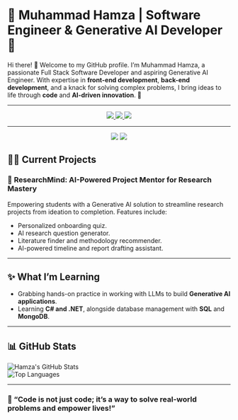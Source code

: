 # 🌟 Muhammad Hamza | Software Engineer & Generative AI Developer 🌟

Hi there! 👋 Welcome to my GitHub profile. I’m Muhammad Hamza, a passionate Full Stack Software Developer and aspiring Generative AI Engineer. With expertise in **front-end development**, **back-end development**, and a knack for solving complex problems, I bring ideas to life through **code** and **AI-driven innovation**. 🚀

---

<div align="center"> 
  <a href="mailto:hamzaadil56@gmail.com">
    <img src="https://img.shields.io/badge/Gmail-333333?style=for-the-badge&logo=gmail&logoColor=red" />
  </a>
  <a href="https://linkedin.com/in/muhammad-hamza-adil" target="_blank">
    <img src="https://img.shields.io/badge/LinkedIn-0077B5?style=for-the-badge&logo=linkedin&logoColor=white" target="_blank" />
  </a>
  <a href="https://portfolio-hamzaadil56.vercel.app" target="_blank">
     <img src="https://img.shields.io/badge/Portfolio-FF5722?style=for-the-badge&logo=todoist&logoColor=white" target="_blank" /> <!-- sqlite, safari, google-chrome are other good icon options -->
  </a>
</div>

---

<div align="center">
    <img src="https://skillicons.dev/icons?i=react,bootstrap,mui,html,css,github,figma,tailwind,git,cs,dotnet,vercel,graphql,redux" />
    <img src="https://skillicons.dev/icons?i=nodejs,python,javascript,typescript,express,firebase,mongodb,nextjs,postgresql,fastapi,docker,linux,aws" /><br>
</div>

## 🧑‍💻 Current Projects

### 🔬 **ResearchMind: AI-Powered Project Mentor for Research Mastery**  
Empowering students with a Generative AI solution to streamline research projects from ideation to completion. Features include:  
- Personalized onboarding quiz.  
- AI research question generator.  
- Literature finder and methodology recommender.  
- AI-powered timeline and report drafting assistant.

---

## ✨ What I’m Learning
- Grabbing hands-on practice in working with LLMs to build **Generative AI applications**.
- Learning **C# and .NET**, alongside database management with **SQL** and **MongoDB**.

---

## 📊 GitHub Stats

![Hamza's GitHub Stats](https://github-readme-stats.vercel.app/api?username=hamzaadil56&show_icons=true&theme=radical)  
![Top Languages](https://github-readme-stats.vercel.app/api/top-langs/?username=hamzaadil56&layout=compact&theme=radical)

---

### 🚀 “Code is not just code; it’s a way to solve real-world problems and empower lives!”  
